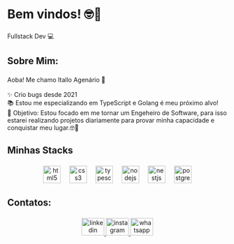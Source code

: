 <h1 align="left">Bem vindos! 🤓🤙</h1>

###

<p align="left">Fullstack Dev 💻</p>

###

<h2 align="left">Sobre Mim:</h2>

###

<p align="left">Aoba! Me chamo Itallo Agenário 🫡<br><br>✨ Crio bugs desde 2021<br>📚 Estou me especializando em TypeScript e Golang é meu próximo alvo!<br>🎯 Objetivo: Estou focado em me tornar um Engeheiro de Software, para isso estarei realizando projetos diariamente para provar minha capacidade e conquistar meu lugar.🤓🤙</p>

###

<h2 align="left">Minhas Stacks</h2>

###

<div align="center">
  <img src="https://cdn.jsdelivr.net/gh/devicons/devicon/icons/html5/html5-plain.svg" height="40" alt="html5 logo"  />
  <img width="12" />
  <img src="https://cdn.jsdelivr.net/gh/devicons/devicon/icons/css3/css3-plain.svg" height="40" alt="css3 logo"  />
  <img width="12" />
  <img src="https://cdn.jsdelivr.net/gh/devicons/devicon/icons/typescript/typescript-plain.svg" height="40" alt="typescript logo"  />
  <img width="12" />
  <img src="https://cdn.jsdelivr.net/gh/devicons/devicon/icons/nodejs/nodejs-plain.svg" height="40" alt="nodejs logo"  />
  <img width="12" />
  <img src="https://skillicons.dev/icons?i=nestjs" height="40" alt="nestjs logo"  />
  <img width="12" />
  <img src="https://cdn.jsdelivr.net/gh/devicons/devicon/icons/postgresql/postgresql-plain.svg" height="40" alt="postgresql logo"  />
</div>

###

<h2 align="left">Contatos:</h2>

###

<div align="center">
  <a href="https://www.linkedin.com/in/italloagenario/" target="_blank">
    <img src="https://raw.githubusercontent.com/maurodesouza/profile-readme-generator/master/src/assets/icons/social/linkedin/default.svg" width="52" height="40" alt="linkedin logo"  />
  </a>
  <a href="https://www.instagram.com/italloagenario/" target="_blank">
    <img src="https://raw.githubusercontent.com/maurodesouza/profile-readme-generator/master/src/assets/icons/social/instagram/default.svg" width="52" height="40" alt="instagram logo"  />
  </a>
  <a href="https://whatsa.me/5595988054472/?t=Ol%C3%A1,%20Vim%20pelo%20Github!" target="_blank">
    <img src="https://raw.githubusercontent.com/maurodesouza/profile-readme-generator/master/src/assets/icons/social/whatsapp/default.svg" width="52" height="40" alt="whatsapp logo"  />
  </a>
</div>

###
